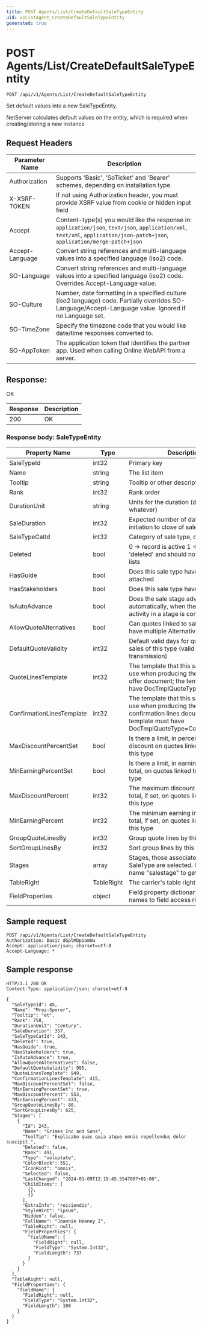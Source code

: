 ```yaml
---
title: POST Agents/List/CreateDefaultSaleTypeEntity
uid: v1ListAgent_CreateDefaultSaleTypeEntity
generated: true
---
```


# POST Agents/List/CreateDefaultSaleTypeEntity

```http
POST /api/v1/Agents/List/CreateDefaultSaleTypeEntity
```

Set default values into a new SaleTypeEntity.


NetServer calculates default values on the entity, which is required when creating/storing a new instance







## Request Headers

| Parameter Name | Description |
|----------------|-------------|
| Authorization  | Supports 'Basic', 'SoTicket' and 'Bearer' schemes, depending on installation type. |
| X-XSRF-TOKEN   | If not using Authorization header, you must provide XSRF value from cookie or hidden input field |
| Accept         | Content-type(s) you would like the response in: `application/json`, `text/json`, `application/xml`, `text/xml`, `application/json-patch+json`, `application/merge-patch+json` |
| Accept-Language | Convert string references and multi-language values into a specified language (iso2) code. |
| SO-Language | Convert string references and multi-language values into a specified language (iso2) code. Overrides Accept-Language value. |
| SO-Culture | Number, date formatting in a specified culture (iso2 language) code. Partially overrides SO-Language/Accept-Language value. Ignored if no Language set. |
| SO-TimeZone | Specify the timezone code that you would like date/time responses converted to. |
| SO-AppToken | The application token that identifies the partner app. Used when calling Online WebAPI from a server. |


## Response:

OK

| Response | Description |
|----------------|-------------|
| 200 | OK |

### Response body: SaleTypeEntity

| Property Name | Type |  Description |
|----------------|------|--------------|
| SaleTypeId | int32 | Primary key |
| Name | string | The list item |
| Tooltip | string | Tooltip or other description |
| Rank | int32 | Rank order |
| DurationUnit | string | Units for the duration (day, week, whatever) |
| SaleDuration | int32 | Expected number of dales from initiation to close of sale |
| SaleTypeCatId | int32 | Category of sale type, copied to sale |
| Deleted | bool | 0 -&gt; record is active 1 -&gt; record is 'deleted' and should not be shown in lists |
| HasGuide | bool | Does this sale type have a guide attached |
| HasStakeholders | bool | Does this sale type have stakeholders |
| IsAutoAdvance | bool | Does the sale stage advance automatically, when the last guided activity in a stage is completed? |
| AllowQuoteAlternatives | bool | Can quotes linked to sales of this type, have multiple Alternatives |
| DefaultQuoteValidity | int32 | Default valid days for quotes linked to sales of this type (valid from quote transmission) |
| QuoteLinesTemplate | int32 | The template that this sale type should use when producing the product lines offer document; the template must have DocTmplQuoteType=QuoteLines |
| ConfirmationLinesTemplate | int32 | The template that this sale type should use when producing the order confirmation lines document; the template must have DocTmplQuoteType=ConfirmationLines |
| MaxDiscountPercentSet | bool | Is there a limit, in percent, to the total discount on quotes linked to sales of this type |
| MinEarningPercentSet | bool | Is there a limit, in earning as percent of total, on quotes linked to sales of this type |
| MaxDiscountPercent | int32 | The maximum discount in percent of total, if set, on quotes linked to sales of this type |
| MinEarningPercent | int32 | The minimum earning in percent of total, if set, on quotes linked to sales of this type |
| GroupQuoteLinesBy | int32 | Group quote lines by this field |
| SortGroupLinesBy | int32 | Sort group lines by this field |
| Stages | array | Stages, those associated with this SaleType are selected.  Use MDO List name "salestage" to get list items. |
| TableRight | TableRight | The carrier's table right |
| FieldProperties | object | Field property dictionary mapping field names to field access rights. |

## Sample request

```http!
POST /api/v1/Agents/List/CreateDefaultSaleTypeEntity
Authorization: Basic dGplMDpUamUw
Accept: application/json; charset=utf-8
Accept-Language: *
```

## Sample response

```http_
HTTP/1.1 200 OK
Content-Type: application/json; charset=utf-8

{
  "SaleTypeId": 45,
  "Name": "Mraz-Sporer",
  "Tooltip": "et",
  "Rank": 758,
  "DurationUnit": "Century",
  "SaleDuration": 357,
  "SaleTypeCatId": 243,
  "Deleted": true,
  "HasGuide": true,
  "HasStakeholders": true,
  "IsAutoAdvance": true,
  "AllowQuoteAlternatives": false,
  "DefaultQuoteValidity": 995,
  "QuoteLinesTemplate": 949,
  "ConfirmationLinesTemplate": 415,
  "MaxDiscountPercentSet": false,
  "MinEarningPercentSet": true,
  "MaxDiscountPercent": 553,
  "MinEarningPercent": 433,
  "GroupQuoteLinesBy": 80,
  "SortGroupLinesBy": 625,
  "Stages": [
    {
      "Id": 243,
      "Name": "Grimes Inc and Sons",
      "ToolTip": "Explicabo quas quia atque omnis repellendus dolor suscipit.",
      "Deleted": false,
      "Rank": 491,
      "Type": "voluptate",
      "ColorBlock": 551,
      "IconHint": "omnis",
      "Selected": false,
      "LastChanged": "2024-01-09T12:19:45.5547007+01:00",
      "ChildItems": [
        {},
        {}
      ],
      "ExtraInfo": "reiciendis",
      "StyleHint": "ipsum",
      "Hidden": false,
      "FullName": "Joannie Heaney I",
      "TableRight": null,
      "FieldProperties": {
        "fieldName": {
          "FieldRight": null,
          "FieldType": "System.Int32",
          "FieldLength": 737
        }
      }
    }
  ],
  "TableRight": null,
  "FieldProperties": {
    "fieldName": {
      "FieldRight": null,
      "FieldType": "System.Int32",
      "FieldLength": 108
    }
  }
}
```